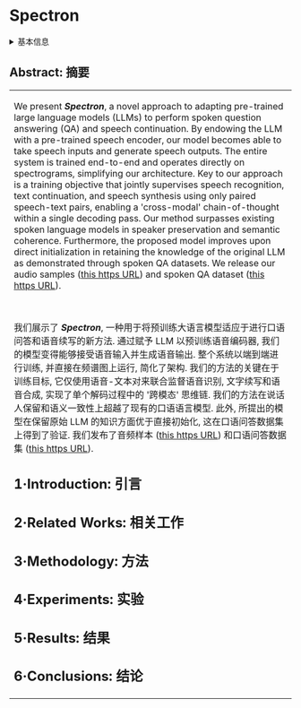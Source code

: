 # Spectron

<details>
<summary>基本信息</summary>

- 标题: "Spoken Question Answering and Speech Continuation Using Spectrogram-Powered LLM"
- 作者:
  - 01 Eliya Nachmani,
  - 02 Alon Levkovitch,
  - 03 Roy Hirsch,
  - 04 Julian Salazar,
  - 05 Chulayuth Asawaroengchai,
  - 06 Soroosh Mariooryad,
  - 07 Ehud Rivlin,
  - 08 RJ Skerry-Ryan,
  - 09 Michelle Tadmor Ramanovich
- 链接:
  - [ArXiv](https://arxiv.org/abs/2305.15255)
  - [Publication](https://openreview.net/forum?id=izrOLJov5y) ICLR 2024 Poster
  - [Github]
  - [Demo](https://michelleramanovich.github.io/spectron/spectron/)
  - [Dataset](https://github.com/google-research-datasets/LLAMA1-Test-Set)
- 文件:
  - [ArXiv](_PDF/2305.15255v4__Spectron__Spoken_Question_Answering_and_Speech_Continuation_Using_Spectrogram-Powered_LLM.pdf)
  - [Publication](_PDF/2305.15255p0__Spectron__ICLR2024.pdf)

</details>

## Abstract: 摘要

<table><tr><td width="50%">

We present ***Spectron***, a novel approach to adapting pre-trained large language models (LLMs) to perform spoken question answering (QA) and speech continuation.
By endowing the LLM with a pre-trained speech encoder, our model becomes able to take speech inputs and generate speech outputs.
The entire system is trained end-to-end and operates directly on spectrograms, simplifying our architecture.
Key to our approach is a training objective that jointly supervises speech recognition, text continuation, and speech synthesis using only paired speech-text pairs, enabling a 'cross-modal' chain-of-thought within a single decoding pass.
Our method surpasses existing spoken language models in speaker preservation and semantic coherence.
Furthermore, the proposed model improves upon direct initialization in retaining the knowledge of the original LLM as demonstrated through spoken QA datasets.
We release our audio samples ([this https URL](https://michelleramanovich.github.io/spectron/spectron)) and spoken QA dataset ([this https URL](https://github.com/google-research-datasets/LLAMA1-Test-Set)).

</details>
<br>

我们展示了 ***Spectron***, 一种用于将预训练大语言模型适应于进行口语问答和语音续写的新方法.
通过赋予 LLM 以预训练语音编码器, 我们的模型变得能够接受语音输入并生成语音输出.
整个系统以端到端进行训练, 并直接在频谱图上运行, 简化了架构.
我们的方法的关键在于训练目标, 它仅使用语音-文本对来联合监督语音识别, 文字续写和语音合成, 实现了单个解码过程中的 '跨模态' 思维链.
我们的方法在说话人保留和语义一致性上超越了现有的口语语言模型.
此外, 所提出的模型在保留原始 LLM 的知识方面优于直接初始化, 这在口语问答数据集上得到了验证.
我们发布了音频样本 ([this https URL](https://michelleramanovich.github.io/spectron/spectron)) 和口语问答数据集 ([this https URL](https://github.com/google-research-datasets/LLAMA1-Test-Set)).

## 1·Introduction: 引言

## 2·Related Works: 相关工作

## 3·Methodology: 方法

## 4·Experiments: 实验

## 5·Results: 结果

## 6·Conclusions: 结论